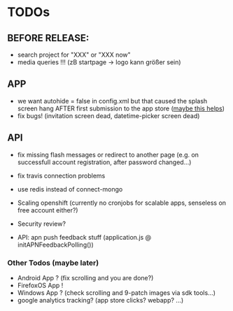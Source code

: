 # TODOs #

## BEFORE RELEASE: ##

* search project for "XXX" or "XXX now"
* media queries !!! (zB startpage -> logo kann größer sein)

## APP ##
* we want autohide = false in config.xml but that caused the splash screen hang AFTER first submission to the app store ([maybe this helps](http://community.phonegap.com/nitobi/topics/stops_at_default_phonegap_splash_screen_on_ios_iphone_5))
* fix bugs! (invitation screen dead, datetime-picker screen dead)

## API ##
* fix missing flash messages or redirect to another page (e.g. on successfull account registration, after password changed...)
* fix travis connection problems
* use redis instead of connect-mongo

* Scaling openshift (currently no cronjobs for scalable apps, senseless on free account either?)
* Security review?
* API: apn push feedback stuff (application.js @ initAPNFeedbackPolling())

### Other Todos (maybe later) ##
* Android App ? (fix scrolling and you are done?)
* FirefoxOS App !
* Windows App ? (check scrolling and 9-patch images via sdk tools...)
* google analytics tracking? (app store clicks? webapp? ...)
